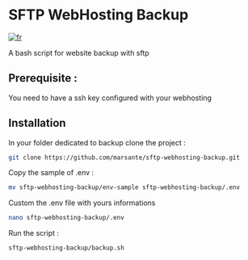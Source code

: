 # SFTP WebHosting Backup
[![fr](https://img.shields.io/badge/lang-fr-blue.svg)](https://github.com/marsante/sftp-webhosting-backup/blob/main/README.fr.md)

A bash script for website backup with sftp

## Prerequisite :
You need to have a ssh key configured with your webhosting

## Installation

In your folder dedicated to backup clone the project :

```bash
git clone https://github.com/marsante/sftp-webhosting-backup.git
```

Copy the sample of .env :

```bash
mv sftp-webhosting-backup/env-sample sftp-webhosting-backup/.env
```
Custom the .env file with yours informations

```bash
nano sftp-webhosting-backup/.env
```

Run the script :

```bash
sftp-webhosting-backup/backup.sh
```
